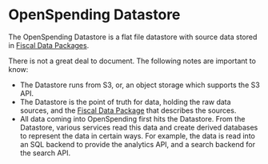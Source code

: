 # OpenSpending Datastore

The OpenSpending Datastore is a flat file datastore with source data stored in [Fiscal Data Packages](http://fiscal.dataprotocols.org/spec/).

There is not a great deal to document. The following notes are important to know:

- The Datastore runs from S3, or, an object storage which supports the S3 API.
- The Datastore is the point of truth for data, holding the raw data sources, and the [Fiscal Data Package](http://fiscal.dataprotocols.org/spec/) that describes the sources.
- All data coming into OpenSpending first hits the Datastore. From the Datastore, various services read this data and create derived databases to represent the data in certain ways. For example, the data is read into an SQL backend to provide the analytics API, and a search backend for the search API.
